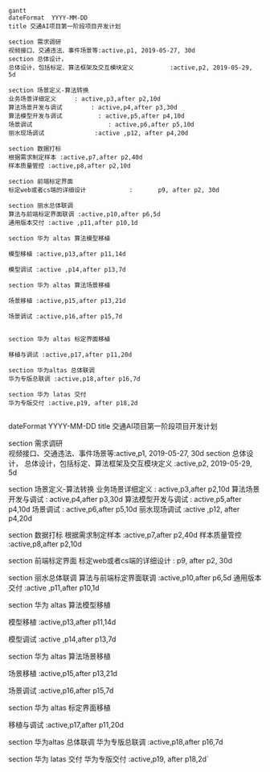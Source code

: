 ```mermaid
gantt
dateFormat  YYYY-MM-DD
title 交通AI项目第一阶段项目开发计划

section 需求调研       
视频接口、交通违法、事件场景等:active,p1, 2019-05-27, 30d
section 总体设计，
总体设计，包括标定、算法框架及交互模块定义          :active,p2, 2019-05-29, 5d

section 场景定义-算法转换
业务场景详细定义     : active,p3,after p2,10d
算法场景开发与调试        : active,p4,after p3,30d
算法模型开发与调试          : active,p5,after p4,10d
场景调试 					 : active,p6,after p5,10d
丽水现场调试 				:active ,p12, after p4,20d

section 数据打标
根据需求制定样本 :active,p7,after p2,40d
样本质量管控 :active,p8,after p2,10d

section 前端标定界面
标定web或者cs端的详细设计            :       p9, after p2, 30d

section 丽水总体联调 
算法与前端标定界面联调 :active,p10,after p6,5d
通用版本交付 :active ,p11,after p10,1d

section 华为 altas 算法模型移植

模型移植 :active,p13,after p11,14d

模型调试 :active ,p14,after p13,7d

section 华为 altas 算法场景移植

场景移植 :active,p15,after p13,21d

场景调试 :active,p16,after p15,7d


section 华为 altas 标定界面移植

移植与调试 :active,p17,after p11,20d

section 华为altas 总体联调
华为专版总联调 :active,p18,after p16,7d

section 华为 latas 交付
华为专版交付 :active,p19, after p18,2d


```


dateFormat  YYYY-MM-DD
title 交通AI项目第一阶段项目开发计划

section 需求调研       
视频接口、交通违法、事件场景等:active,p1, 2019-05-27, 30d
section 总体设计，
总体设计，包括标定、算法框架及交互模块定义          :active,p2, 2019-05-29, 5d

section 场景定义-算法转换
业务场景详细定义     : active,p3,after p2,10d
算法场景开发与调试        : active,p4,after p3,30d
算法模型开发与调试          : active,p5,after p4,10d
场景调试 					 : active,p6,after p5,10d
丽水现场调试 				:active ,p12, after p4,20d

section 数据打标
根据需求制定样本 :active,p7,after p2,40d
样本质量管控 :active,p8,after p2,10d

section 前端标定界面
标定web或者cs端的详细设计            :       p9, after p2, 30d

section 丽水总体联调 
算法与前端标定界面联调 :active,p10,after p6,5d
通用版本交付 :active ,p11,after p10,1d

section 华为 altas 算法模型移植

模型移植 :active,p13,after p11,14d

模型调试 :active ,p14,after p13,7d

section 华为 altas 算法场景移植

场景移植 :active,p15,after p13,21d

场景调试 :active,p16,after p15,7d


section 华为 altas 标定界面移植

移植与调试 :active,p17,after p11,20d

section 华为altas 总体联调
华为专版总联调 :active,p18,after p16,7d

section 华为 latas 交付
华为专版交付 :active,p19, after p18,2d`